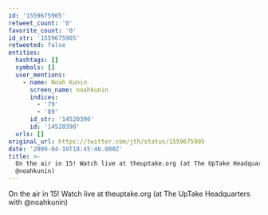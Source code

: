 ```yaml
---
id: '1559675905'
retweet_count: '0'
favorite_count: '0'
id_str: '1559675905'
retweeted: false
entities:
  hashtags: []
  symbols: []
  user_mentions:
    - name: Noah Kunin
      screen_name: noahkunin
      indices:
        - '79'
        - '89'
      id_str: '14520390'
      id: '14520390'
  urls: []
original_url: https://twitter.com/jth/status/1559675905
date: '2009-04-19T18:45:46.000Z'
title: >-
  On the air in 15! Watch live at theuptake.org (at The UpTake Headquarters with
  @noahkunin)
---
```


On the air in 15! Watch live at theuptake.org (at The UpTake Headquarters with @noahkunin)